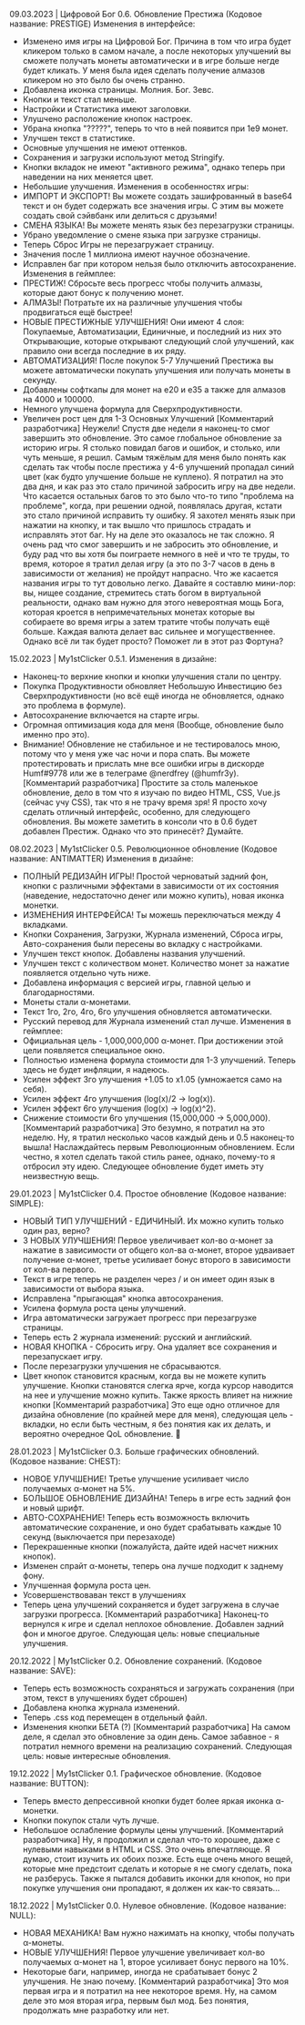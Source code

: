 09.03.2023 | Цифровой Бог 0.6. Обновление Престижа (Кодовое название: PRESTIGE)
Изменения в интерфейсе:
- Изменено имя игры на Цифровой Бог. Причина в том что игра будет кликером только в самом начале, а после некоторых улучшений вы сможете получать монеты автоматически и в игре больше негде будет кликать. У меня была идея сделать получение алмазов кликером но это было бы очень странно.
- Добавлена иконка страницы. Молния. Бог. Зевс.
- Кнопки и текст стал меньше.
- Настройки и Статистика имеют заголовки.
- Улушчено расположение кнопок настроек.
- Убрана кнопка "?????", теперь то что в ней появится при 1е9 монет.
- Улучшен текст в статистике.
- Основные улучшения не имеют оттенков.
- Сохранения и загрузки используют метод Stringify.
- Кнопки вкладок не имеют "активного режима", однако теперь при наведении на них меняется цвет.
- Небольшие улучшения.
Изменения в особенностях игры:
- ИМПОРТ И ЭКСПОРТ! Вы можете создать зашифрованный в base64 текст и он будет содержать все значения игры. С этим вы можете создать свой сэйвбанк или делиться с друзьями!
- СМЕНА ЯЗЫКА! Вы можете менять язык без перезагрузки страницы.
- Убрано уведомление о смене языка при загрузке страницы.
- Теперь Сброс Игры не перезагружает страницу.
- Значения после 1 миллиона имеют научное обозначение.
- Исправлен баг при котором нельзя было отключить автосохранение.
Изменения в геймплее:
- ПРЕСТИЖ! Сбросьте весь прогресс чтобы получить алмазы, которые дают бонус к получению монет.
- АЛМАЗЫ! Потратьте их на различные улучшения чтобы продвигаться ещё быстрее!
- НОВЫЕ ПРЕСТИЖНЫЕ УЛУЧШЕНИЯ! Они имеют 4 слоя: Покупаемые, Автоматизации, Единичные, и последний из них это Открывающие, которые открывают следующий слой улучшений, как правило они всегда последние в их ряду.
- АВТОМАТИЗАЦИЯ! После покупок 5-7 Улучшений Престижа вы можете автоматически покупать улучшения или получать монеты в секунду.
- Добавлены софткапы для монет на е20 и е35 а также для алмазов на 4000 и 100000.
- Немного улучшена формула для Сверхпродуктивности.
- Увеличен рост цен для 1-3 Основных Улучшений
[Комментарий разработчика]
Неужели! Спустя две недели я наконец-то смог завершить это обновление. Это самое глобальное обновление за историю игры. Я столько повидал багов и ошибок, и столько, или чуть меньше, я решил. Самым тяжёлым для меня было понять как сделать так чтобы после престижа у 4-6 улучшений пропадал синий цвет (как будто улучшение больше не куплено). Я потратил на это два дня, и как раз это стало причиной забросить игру на две недели. Что касается остальных багов то это было что-то типо "проблема на проблеме", когда, при решении одной, появлялась другая, кстати это стало причиной исправить ту ошибку. Я захотел менять язык при нажатии на кнопку, и так вышло что пришлось страдать и исправлять этот баг. Ну на деле это оказалось не так сложно. Я очень рад что смог завершить и не забросить это обновление, и буду рад что вы хотя бы поиграете немного в неё и что те труды, то время, которое я тратил делая игру (а это по 3-7 часов в день в зависимости от желания) не пройдут напрасно. Что же касается названия игры то тут довольно легко. Давайте я составлю мини-лор: вы, нищее создание, стремитесь стать богом в виртуальной реальности, однако вам нужно для этого невероятная мощь Бога, которая кроется в непримечательных монетах которые вы собираете во время игры а затем тратите чтобы получать ещё больше. Каждая валюта делает вас сильнее и могущественнее. Однако всё ли так будет просто? Поможет ли в этот раз Фортуна?

15.02.2023 | My1stClicker 0.5.1.
Изменения в дизайне:
- Наконец-то верхние кнопки и кнопки улучшения стали по центру.
- Покупка Продуктивности обновляет Небольшую Инвестицию без Сверхпродуктивности (но всё ещё иногда не обновляется, однако это проблема в формуле).
- Автосохранение включается на старте игры.
- Огромная оптимизация кода для меня (Вообще, обновление было именно про это).
- Внимание! Обновление не стабильное и не тестировалось мною, потому что у меня уже час ночи и пора спать. Вы можете протестировать и прислать мне все ошибки игры в дискорде Humf#9778 или же в телеграме @nerdfrey (@humfr3y).
[Комментарий разработчика]
Простите за столь маленькое обновление, дело в том что я изучаю по видео HTML, CSS, Vue.js (сейчас учу CSS), так что я не трачу время зря! Я просто хочу сделать отличный интерфейс, особенно, для следующего обновления. Вы можете заметить в консоли что в 0.6 будет добавлен Престиж. Однако что это принесёт? Думайте.

08.02.2023 | My1stClicker 0.5. Революционное обновление (Кодовое название: ANTIMATTER)
Изменения в дизайне:
- ПОЛНЫЙ РЕДИЗАЙН ИГРЫ! Простой черноватый задний фон, кнопки с различными эффектами в зависимости от их состояния (наведение, недостаточно денег или можно купить), новая иконка монетки.
- ИЗМЕНЕНИЯ ИНТЕРФЕЙСА! Ты можешь переключаться между 4 вкладками.
- Кнопки Сохранения, Загрузки, Журнала изменений, Сброса игры, Авто-сохранения были пересены во вкладку с настройками.
- Улучшен текст кнопок. Добавлены названия улучшений.
- Улучшен текст с количеством монет. Количество монет за нажатие появляется отдельно чуть ниже.
- Добавлена информация с версией игры, главной целью и благодарностями.
- Монеты стали α-монетами.
- Текст 1го, 2го, 4го, 6го улучшения обновляется автоматически.
- Русский перевод для Журнала изменений стал лучше.
Изменения в геймплее:
- Официальная цель - 1,000,000,000 α-монет. При достижении этой цели появляется специальное окно.
- Полностью изменена формула стоимости для 1-3 улучшений. Теперь здесь не будет инфляции, я надеюсь.
- Усилен эффект 3го улучшения +1.05 to x1.05 (умножается само на себя).
- Усилен эффект 4го улучшения (log(x)/2 -> log(x)).
- Усилен эффект 6го улучшения (log(x) -> log(x)^2).
- Снижение стоимости 6го улучшения (15,000,000 -> 5,000,000).
[Комментарий разработчика]
Это безумно, я потратил на это неделю. Ну, я тратил несколько часов каждый день и 0.5 наконец-то вышла! Наслаждайтесь первым Революционным обновлением. Если честно, я хотел сделать такой стиль ранее, однако, почему-то я отбросил эту идею. Следующее обновление будет иметь эту неизвестную вещь.

29.01.2023 | My1stClicker 0.4. Простое обновление (Кодовое название: SIMPLE):
- НОВЫЙ ТИП УЛУЧШЕНИЙ - ЕДИЧИНЫЙ. Их можно купить только один раз, верно?
- 3 НОВЫХ УЛУЧШЕНИЯ! Первое увеличивает кол-во α-монет за нажатие в зависимости от общего кол-ва α-монет, второе удваивает получение α-монет, третье усиливает бонус второго в зависимости от кол-ва первого.
- Текст в игре теперь не разделен через / и он имеет один язык в зависимости от выбора языка.
- Исправлена "прыгающая" кнопка автосохранения.
- Усилена формула роста цены улучшений.
- Игра автоматически загружает прогресс при перезагрузке страницы.
- Теперь есть 2 журнала изменений: русский и английский. 
- НОВАЯ КНОПКА - Сбросить игру. Она удаляет все сохранения и перезапускает игру.
- После перезагрузки улучшения не сбрасываются.
- Цвет кнопок становится красным, когда вы не можете купить улучшение. Кнопки становятся слегка ярче, когда курсор наводится на нее и улучшение можно купить. Также яркость влияет на нижние кнопки
[Комментарий разработчика]
Это еще одно отличное для дизайна обновление (по крайней мере для меня), следующая цель - вкладки, но если быть честным, я без понятия как их делать, и вероятно очередное QoL обновление. 👀 

28.01.2023 | My1stClicker 0.3. Больше графических обновлений. (Кодовое название: CHEST):
- НОВОЕ УЛУЧШЕНИЕ! Третье улучшение усиливает число получаемых α-монет на 5%.
- БОЛЬШОЕ ОБНОВЛЕНИЕ ДИЗАЙНА! Теперь в игре есть задний фон и новый шрифт.
- АВТО-СОХРАНЕНИЕ! Теперь есть возможность включить автоматические сохранение, и оно будет срабатывать каждые 10 секунд (выключается при перезаходе)
- Перекрашенные кнопки (пожалуйста, дайте идей насчет нижних кнопок).
- Изменен спрайт α-монеты, теперь она лучше подходит к заднему фону.
- Улучшенная формула роста цен.
- Усовершенствоваван текст в улучшениях
- Теперь цена улучшений сохраняется и будет загружена в случае загрузки прогресса.
[Комментарий разработчика]
Наконец-то вернулся к игре и сделал неплохое обновление. Добавлен задний фон и многое другое. Следующая цель: новые специальные улучшения.

20.12.2022 | My1stClicker 0.2. Обновление сохранений. (Кодовое название: SAVE):
- Теперь есть возможность сохраняться и загружать сохранения (при этом, текст в улучшениях будет сброшен)
- Добавлена кнопка журнала изменений.
- Теперь .css код перемещен в отдельный файл.
- Изменения кнопки БЕТА (?)
[Комментарий разработчика]
На самом деле, я сделал это обновление за один день. Самое забавное - я потратил немного времени на реализацию сохранений. Следующая цель: новые интересные обновления.

19.12.2022 | My1stClicker 0.1. Графическое обновление. (Кодовое название: BUTTON):
- Теперь вместо депрессивной кнопки будет более яркая иконка α-монетки.
- Кнопки покупок стали чуть лучше.
- Небольшое ослабление формулы цены улучшений.
[Комментарий разработчика]
Ну, я продолжил и сделал что-то хорошее, даже с нулевыми навыками в HTML и CSS. Это очень впечатляюще. Я думаю, стоит изучить их обоих позже.
Есть еще очень много вещей, которые мне предстоит сделать и которые я не смогу сделать, пока не разберусь. Также я пытался добавить иконки для кнопок, но при покупке улучшения они пропадают, я должен их как-то связать... 

18.12.2022 | My1stClicker 0.0. Нулевое обновление. (Кодовое название: NULL):
- НОВАЯ МЕХАНИКА! Вам нужно нажимать на кнопку, чтобы получать α-монеты.
- НОВЫЕ УЛУЧШЕНИЯ! Первое улучшение увеличивает кол-во получаемых α-монет на 1, второе усиливает бонус первого на 10%.
- Некоторые баги, например, иногда не срабатывает бонус 2 улучшения. Не знаю почему.
[Комментарий разработчика]
Это моя первая игра и я потратил на нее некоторое время. Ну, на самом деле это моя вторая игра, первым был мод.
Без понятия, продолжать мне разработку или нет.